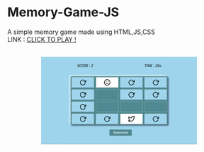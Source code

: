 # Memory-Game-JS

A simple memory game made using HTML,JS,CSS<br>
LINK : <a href="https://deepakchaturvedifzd.github.io/Memory-Game-JS/">CLICK TO PLAY !</a><br><br>

<center>
<img src="ss_game.PNG" width="70%">
</center>
